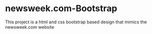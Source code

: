 # newsweek.com-Bootstrap
This project is a html and css bootstrap based design that mimics the newsweek.com website
